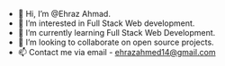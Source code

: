 - 👋 Hi, I’m @Ehraz Ahmad.
- 👀 I’m interested in Full Stack Web development.
- 🌱 I’m currently learning Full Stack Web Development.
- 💞️ I’m looking to collaborate on open source projects.
- 📫 Contact me via email - ehrazahmed14@gmail.com

<!---
Ehraz98/Ehraz98 is a ✨ special ✨ repository because its `README.md` (this file) appears on your GitHub profile.
You can click the Preview link to take a look at your changes.
--->
